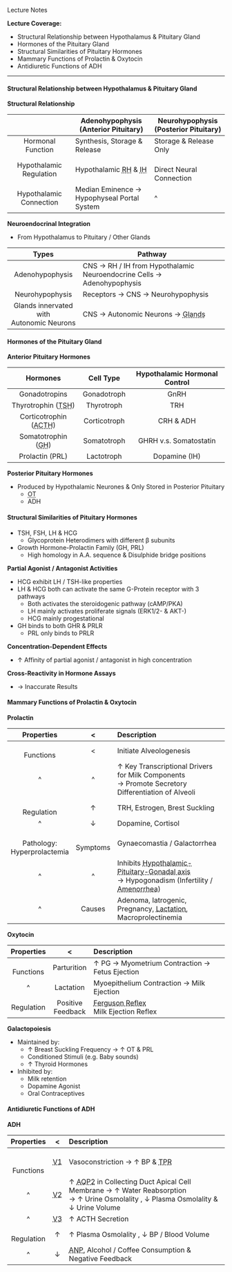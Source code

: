 Lecture Notes

**Lecture Coverage:**
- Structural Relationship between Hypothalamus & Pituitary Gland
- Hormones of the Pituitary Gland
- Structural Similarities of Pituitary Hormones
- Mammary Functions of Prolactin & Oxytocin
- Antidiuretic Functions of ADH

---
#### **Structural Relationship between Hypothalamus & Pituitary Gland**
**Structural Relationship**

|                         | Adenohypophysis<br>(Anterior Pituitary)                                                               | Neurohypophysis<br>(Posterior Pituitary) |
| :---------------------: | ----------------------------------------------------------------------------------------------------- | ---------------------------------------- |
|    Hormonal Function    | Synthesis, Storage & Release                                                                          | Storage & Release Only                   |
| Hypothalamic Regulation | Hypothalamic <abbr Title="Releasing Hormones">RH</abbr> & <abbr Title="Inhibiting Hormones">IH</abbr> | <br>Direct Neural Connection             |
| Hypothalamic Connection | Median Eminence → <br>Hypophyseal Portal System                                                       | ^                                        |

**Neuroendocrinal Integration**
- From Hypothalamus to Pituitary / Other Glands

|                    Types                    | Pathway                                                                                   |
| :-----------------------------------------: | ----------------------------------------------------------------------------------------- |
|               Adenohypophysis               | CNS → RH / IH from Hypothalamic Neuroendocrine Cells → Adenohypophysis                    |
|               Neurohypophysis               | Receptors → CNS → Neurohypophysis                                                         |
| Glands innervated with<br>Autonomic Neurons | CNS → Autonomic Neurons → <abbr Title="e.g. Adrenal Medulla / Pineal Gland">Glands</abbr> |

#### **Hormones of the Pituitary Gland**
**Anterior Pituitary Hormones**

|                                Hormones                                |  Cell Type   | Hypothalamic Hormonal Control |
| :--------------------------------------------------------------------: | :----------: | :---------------------------: |
|                             Gonadotropins                              | Gonadotroph  |             GnRH              |
|  Thyrotrophin (<abbr Title="Thyroid Stimulating Hormone">TSH</abbr>)   |  Thyrotroph  |              TRH              |
| Corticotrophin (<abbr Title="Adenocorticotrophic Hormone">ACTH</abbr>) | Corticotroph |           CRH & ADH           |
|         Somatotrophin (<abbr Title="Growth Hormone">GH</abbr>)         | Somatotroph  |    GHRH v.s. Somatostatin     |
|                            Prolactin (PRL)                             |  Lactotroph  |         Dopamine (IH)         |
**Posterior Pituitary Hormones**
- Produced by Hypothalamic Neurones & Only Stored in Posterior Pituitary
	- <abbr Title="Oxytocin">OT</abbr>
	- ADH

#### **Structural Similarities of Pituitary Hormones**
- TSH, FSH, LH & HCG
	- Glycoprotein Heterodimers with different β subunits
- Growth Hormone-Prolactin Family (GH, PRL)
	- High homology in A.A. sequence & Disulphide bridge positions

**Partial Agonist / Antagonist Activities**
- HCG exhibit LH / TSH-like properties
- LH & HCG both can activate the same G-Protein receptor with 3 pathways
	- Both activates the steroidogenic pathway (cAMP/PKA)
	- LH mainly activates proliferate signals (ERK1/2- & AKT-)
	- HCG mainly progestational
- GH binds to both GHR & PRLR
	- PRL only binds to PRLR

**Concentration-Dependent Effects**
- ↑ Affinity of partial agonist / antagonist in high concentration

**Cross-Reactivity in Hormone Assays**
- → Inaccurate Results


#### **Mammary Functions of Prolactin & Oxytocin**
**Prolactin**

|             Properties             |      <       | Description                                                                                                                                                       |
| :--------------------------------: | :----------: | :---------------------------------------------------------------------------------------------------------------------------------------------------------------- |
|           <br>Functions            |      <       | Initiate Alveologenesis                                                                                                                                           |
|                 ^                  |      ^       | ↑ Key Transcriptional Drivers for Milk Components <br>→ Promote Secretory Differentiation of Alveoli                                                              |
|           <br>Regulation           |      ↑       | TRH, Estrogen, Brest Suckling                                                                                                                                     |
|                 ^                  |      ↓       | Dopamine, Cortisol                                                                                                                                                |
| <br>Pathology:<br>Hyperprolactemia | <br>Symptoms | Gynaecomastia / Galactorrhea                                                                                                                                      |
|                 ^                  |      ^       | Inhibits <abbr Title="GnRH, LH, FSH">Hypothalamic-Pituitary-Gonadal axis</abbr><br>→ Hypogonadism (Infertility / <abbr Title="No Menstruation">Amenorrhea</abbr>) |
|                 ^                  |    Causes    | Adenoma, Iatrogenic, Pregnancy, <abbr Title="Leads to Lactational Amenorrhea as a natural contraception method">Lactation</abbr>, Macroprolectinemia              |
**Oxytocin**

|  Properties   |          <           | Description                                                                        |
| :-----------: | :------------------: | :--------------------------------------------------------------------------------- |
| <br>Functions |     Parturition      | ↑ PG → Myometrium Contraction → Fetus Ejection                                     |
|       ^       |      Lactation       | Myoepithelium Contraction → Milk Ejection                                          |
|  Regulation   | Positive<br>Feedback | <abbr Title="Fetus Ejection Reflex">Ferguson Reflex</abbr><br>Milk Ejection Reflex |
**Galactopoiesis**
- Maintained by:
	- ↑ Breast Suckling Frequency → ↑ OT & PRL
	- Conditioned Stimuli (e.g. Baby sounds)
	- ↑ Thyroid Hormones
- Inhibited by:
	- Milk retention
	- Dopamine Agonist
	- Oral Contraceptives


#### **Antidiuretic Functions of ADH**
**ADH**

|    Properties     |                       <                       | Description                                                                                                                                                           |
| :---------------: | :-------------------------------------------: | :-------------------------------------------------------------------------------------------------------------------------------------------------------------------- |
| <br><br>Functions | <abbr Title="Binds to V1 Receptors">V1</abbr> | Vasoconstriction → ↑ BP & <abbr Title="Total Peripheral Resistance">TPR</abbr>                                                                                        |
|         ^         | <abbr Title="Binds to V2 Receptors">V2</abbr> | ↑ <abbr Title="Aquaporin-2">AQP2</abbr> in Collecting Duct Apical Cell Membrane → ↑ Water Reabsorption<br>→ ↑ Urine Osmolality , ↓ Plasma Osmolality & ↓ Urine Volume |
|         ^         | <abbr Title="Binds to V3 Receptors">V3</abbr> | ↑ ACTH Secretion                                                                                                                                                      |
|  <br>Regulation   |                       ↑                       | ↑ Plasma Osmolality , ↓ BP / Blood Volume                                                                                                                             |
|         ^         |                       ↓                       | <abbr Title="Atrial Natriuretic Peptide">ANP</abbr>, Alcohol / Coffee Consumption & Negative Feedback                                                                 |
